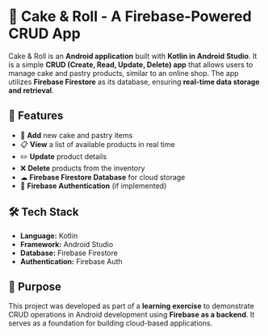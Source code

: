 # 🍰 Cake & Roll - A Firebase-Powered CRUD App  

Cake & Roll is an **Android application** built with **Kotlin in Android Studio**. It is a simple **CRUD (Create, Read, Update, Delete) app** that allows users to manage cake and pastry products, similar to an online shop. The app utilizes **Firebase Firestore** as its database, ensuring **real-time data storage and retrieval**.  

## 🚀 Features  
- 🛒 **Add** new cake and pastry items  
- 📋 **View** a list of available products in real time  
- ✏️ **Update** product details  
- ❌ **Delete** products from the inventory  
- ☁ **Firebase Firestore Database** for cloud storage  
- 🔐 **Firebase Authentication** (if implemented)  

## 🛠 Tech Stack  
- **Language:** Kotlin  
- **Framework:** Android Studio  
- **Database:** Firebase Firestore  
- **Authentication:** Firebase Auth  

## 🎯 Purpose  
This project was developed as part of a **learning exercise** to demonstrate CRUD operations in Android development using **Firebase as a backend**. It serves as a foundation for building cloud-based applications.  
